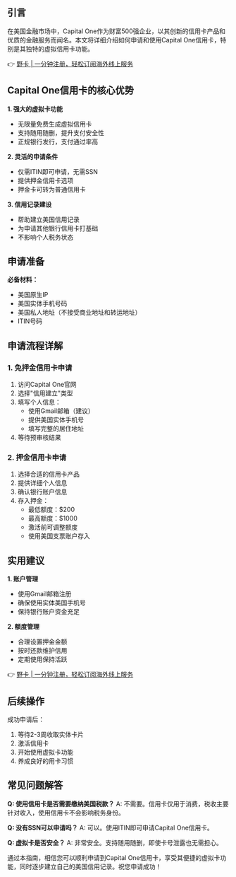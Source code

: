 ## 引言

在美国金融市场中，Capital One作为财富500强企业，以其创新的信用卡产品和优质的金融服务而闻名。本文将详细介绍如何申请和使用Capital One信用卡，特别是其独特的虚拟信用卡功能。

👉 [野卡 | 一分钟注册，轻松订阅海外线上服务](https://bit.ly/bewildcard)

## Capital One信用卡的核心优势

**1. 强大的虚拟卡功能**
- 无限量免费生成虚拟信用卡
- 支持随用随删，提升支付安全性
- 正规银行发行，支付通过率高

**2. 灵活的申请条件**
- 仅需ITIN即可申请，无需SSN
- 提供押金信用卡选项
- 押金卡可转为普通信用卡

**3. 信用记录建设**
- 帮助建立美国信用记录
- 为申请其他银行信用卡打基础
- 不影响个人税务状态

## 申请准备

**必备材料：**
- 美国原生IP
- 美国实体手机号码
- 美国私人地址（不接受商业地址和转运地址）
- ITIN号码

## 申请流程详解

### 1. 免押金信用卡申请
1. 访问Capital One官网
2. 选择"信用建立"类型
3. 填写个人信息：
   - 使用Gmail邮箱（建议）
   - 提供美国实体手机号
   - 填写完整的居住地址
4. 等待预审核结果

### 2. 押金信用卡申请
1. 选择合适的信用卡产品
2. 提供详细个人信息
3. 确认银行账户信息
4. 存入押金：
   - 最低额度：$200
   - 最高额度：$1000
   - 激活前可调整额度
   - 使用美国支票账户存入

## 实用建议

**1. 账户管理**
- 使用Gmail邮箱注册
- 确保使用实体美国手机号
- 保持银行账户资金充足

**2. 额度管理**
- 合理设置押金金额
- 按时还款维护信用
- 定期使用保持活跃

👉 [野卡 | 一分钟注册，轻松订阅海外线上服务](https://bit.ly/bewildcard)

## 后续操作

成功申请后：
1. 等待2-3周收取实体卡片
2. 激活信用卡
3. 开始使用虚拟卡功能
4. 养成良好的用卡习惯

## 常见问题解答

**Q: 使用信用卡是否需要缴纳美国税款？**
A: 不需要。信用卡仅用于消费，税收主要针对收入，使用信用卡不会影响税务身份。

**Q: 没有SSN可以申请吗？**
A: 可以。使用ITIN即可申请Capital One信用卡。

**Q: 虚拟卡是否安全？**
A: 非常安全。支持随用随删，即使卡号泄露也无需担心。

通过本指南，相信您可以顺利申请到Capital One信用卡，享受其便捷的虚拟卡功能，同时逐步建立自己的美国信用记录。祝您申请成功！